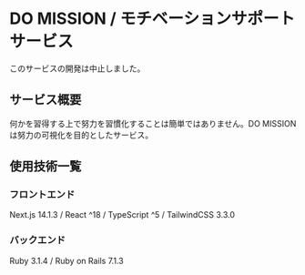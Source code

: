 # DO MISSION / モチベーションサポートサービス 
このサービスの開発は中止しました。

## サービス概要
何かを習得する上で努力を習慣化することは簡単ではありません。DO MISSIONは努力の可視化を目的としたサービス。

## 使用技術一覧
### フロントエンド
Next.js 14.1.3 / React ^18 / TypeScript ^5 / TailwindCSS 3.3.0
### バックエンド
Ruby 3.1.4 / Ruby on Rails 7.1.3
